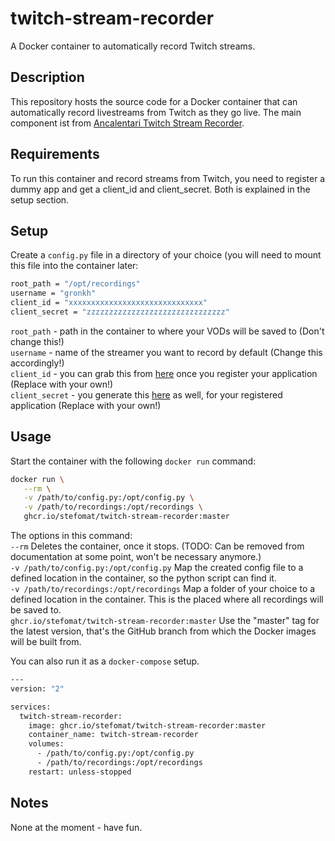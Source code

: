 # twitch-stream-recorder
A Docker container to automatically record Twitch streams.

## Description
This repository hosts the source code for a Docker container that can automatically record livestreams from Twitch as they go live.
The main component ist from [Ancalentari Twitch Stream Recorder](https://github.com/ancalentari/twitch-stream-recorder).

## Requirements
To run this container and record streams from Twitch,
you need to register a dummy app and get a client_id and client_secret. Both is explained in the setup section.

## Setup
Create a `config.py` file in a directory of your choice (you will need to mount this file into the container later:

```bash
root_path = "/opt/recordings"
username = "gronkh"
client_id = "xxxxxxxxxxxxxxxxxxxxxxxxxxxxxx"
client_secret = "zzzzzzzzzzzzzzzzzzzzzzzzzzzzzzz"
```

`root_path` - path in the container to where your VODs will be saved to (Don't change this!)  
`username` - name of the streamer you want to record by default (Change this accordingly!)  
`client_id` - you can grab this from [here](https://dev.twitch.tv/console/apps) once you register your application (Replace with your own!)  
`client_secret` - you generate this [here](https://dev.twitch.tv/console/apps) as well, for your registered application (Replace with your own!)

## Usage
Start the container with the following `docker run` command:  
```bash
docker run \
   --rm \
   -v /path/to/config.py:/opt/config.py \
   -v /path/to/recordings:/opt/recordings \
   ghcr.io/stefomat/twitch-stream-recorder:master
```
The options in this command:  
`--rm` Deletes the container, once it stops. (TODO: Can be removed from documentation at some point, won't be necessary anymore.)  
`-v /path/to/config.py:/opt/config.py` Map the created config file to a defined location in the container, so the python script can find it.  
`-v /path/to/recordings:/opt/recordings` Map a folder of your choice to a defined location in the container. This is the placed where all recordings will be saved to.  
`ghcr.io/stefomat/twitch-stream-recorder:master` Use the "master" tag for the latest version, that's the GitHub branch from which the Docker images will be built from.

You can also run it as a `docker-compose` setup.

```bash
---
version: "2"

services:
  twitch-stream-recorder:
    image: ghcr.io/stefomat/twitch-stream-recorder:master
    container_name: twitch-stream-recorder
    volumes:
      - /path/to/config.py:/opt/config.py
      - /path/to/recordings:/opt/recordings
    restart: unless-stopped
```

## Notes
None at the moment - have fun.

